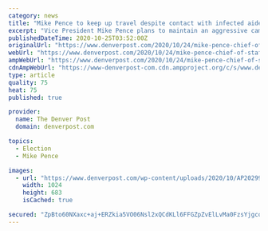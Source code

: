 ```yaml
---
category: news
title: "Mike Pence to keep up travel despite contact with infected aide"
excerpt: "Vice President Mike Pence plans to maintain an aggressive campaign schedule this week despite his exposure to a top aide who tested positive for the coronavirus, the White House said Saturday."
publishedDateTime: 2020-10-25T03:52:00Z
originalUrl: "https://www.denverpost.com/2020/10/24/mike-pence-chief-of-staff-tests-coronavirus/"
webUrl: "https://www.denverpost.com/2020/10/24/mike-pence-chief-of-staff-tests-coronavirus/"
ampWebUrl: "https://www.denverpost.com/2020/10/24/mike-pence-chief-of-staff-tests-coronavirus/amp/"
cdnAmpWebUrl: "https://www-denverpost-com.cdn.ampproject.org/c/s/www.denverpost.com/2020/10/24/mike-pence-chief-of-staff-tests-coronavirus/amp/"
type: article
quality: 75
heat: 75
published: true

provider:
  name: The Denver Post
  domain: denverpost.com

topics:
  - Election
  - Mike Pence

images:
  - url: "https://www.denverpost.com/wp-content/uploads/2020/10/AP20299110164423.jpg?w=1024&h=683"
    width: 1024
    height: 683
    isCached: true

secured: "ZpBto60NXaxc+aj+ERZkia5VO06Nsl2xQCdKLl6FFGZpZvElLvMa0FzsYjgcoYK6NY7Z1IVzu4Vm3YA5gwCBmjkg5HUIPaawND/KDRfI1TeoeXjfCV+KwSJ7at8cpRbJngao85VzggkCfjkNUg/feRuCItjqG34Eb1HiiRRnz9MtMSp+gqfT9DyoY90fm34iSOi6PMpuWpS7rvSIgbS+4QHTM4L6KOG/tD3Ks8JeK4pvc2ICgbLE7+NEfTcw4I8gUPEfUZoY1PvKOMl9gPn46FXCcPigqRNe8Z29LL+oEbuGZGSFrc/rR4uWKdSadCS9lvzatrjztfD+LlXUZ3+no9iO9a5jono2uAhDdUncDZ0=;EKcqtbTLngWUKH2UBu4tOg=="
---
```


